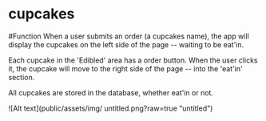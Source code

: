 # cupcakes
#Function
When a user submits an order (a cupcakes name), the app will display the cupcakes on the left side of the page -- waiting to be eat'in.

Each cupcake in the 'Edibled' area has a order button. When the user clicks it, the cupcake will move to the right side of the page -- into the 'eat'in' section.

All cupcakes are stored in the database, whether eat'in or not.

![Alt text](public/assets/img/ untitled.png?raw=true "untitled")
